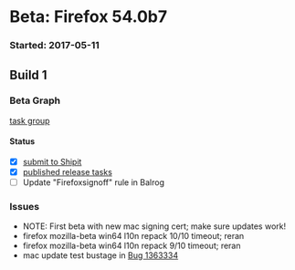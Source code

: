 # Beta: Firefox 54.0b7

### Started: 2017-05-11

## Build 1

### Beta Graph
[task group](https://tools.taskcluster.net/push-inspector/#/t56GyORJTkyH3bF9icg-Dw)


#### Status
- [x] [submit to Shipit](https://wiki.mozilla.org/Release:Release_Automation_on_Mercurial:Starting_a_Release#Submit_to_Ship_It)
- [x] [published release tasks](../how-tos/relpro.md#3-publish-release)
- [ ] Update "Firefoxsignoff" rule in Balrog

### Issues
- NOTE: First beta with new mac signing cert; make sure updates work!
- firefox mozilla-beta win64 l10n repack 10/10 timeout; reran
- firefox mozilla-beta win64 l10n repack 9/10 timeout; reran
- mac update test bustage in [Bug 1363334](https://bugzil.la/1363334)


